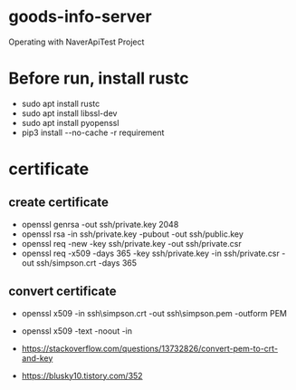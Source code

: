 # goods-info-server
Operating with NaverApiTest Project

# Before run, install rustc
- sudo apt install rustc
- sudo apt install libssl-dev
- sudo apt install pyopenssl
- pip3 install --no-cache -r requirement

# certificate
## create certificate
- openssl genrsa -out ssh/private.key 2048
- openssl rsa -in ssh/private.key -pubout -out ssh/public.key
- openssl req -new -key ssh/private.key -out ssh/private.csr
- openssl req -x509 -days 365 -key ssh/private.key -in ssh/private.csr -out ssh/simpson.crt -days 365

## convert certificate
* openssl x509 -in ssh\simpson.crt -out ssh\simpson.pem -outform PEM

* openssl x509 -text -noout -in <certificate>
* https://stackoverflow.com/questions/13732826/convert-pem-to-crt-and-key
* https://blusky10.tistory.com/352


#

